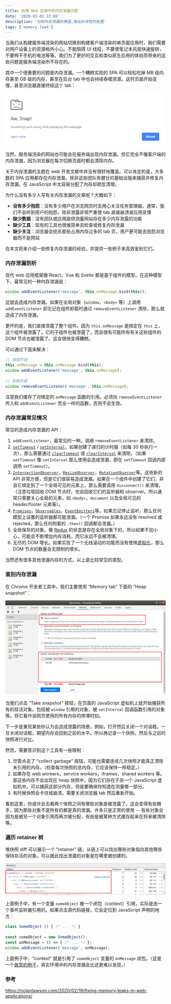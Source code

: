 ```yaml
---
title: 处理 Web 应用中的内存泄露问题
date: '2020-03-01 22:08'
description: '分析内存泄漏的原因,做出针对性的处理'
tags: ['memory leak']
---
```


当我们从构建服务端渲染的网站切换到构建客户端渲染的单页面应用时，我们需要对用户设备上的资源格外小心。不能阻碍 UI 线程，不要使笔记本风扇快速旋转，不要榨干手机的电池等等。我们为了更好的交互和类似原生应用的体验而带来的这些问题是服务端渲染所不存在的。

其中一个很重要的问题是内存泄漏。一个糟糕实现的 SPA 可以轻松吃掉 MB 级内存甚至 GB 级的内存，甚至在后台 tab 中也会持续吞噬资源。这时页面开始变慢，甚至浏览器直接终结这个 tab：

![aw snap](aw-snap.png)

当然，服务端渲染的网站也可能会在服务端出现内存泄漏。但它完全不像客户端的内存泄漏，因为浏览器在每次切换页面时都会清除内存。

关于内存泄漏的主题在 web 开发文献中并没有很好地覆盖。可以肯定的是，大多数的 SPA 应用都存在内存泄漏，除非这些团队有健壮的基础设施来捕获并修复内存泄漏。在 JavaScript 中太容易分配了内存却疏忽清理。

为什么没有多少人写有关内存泄漏的文章呢？大概如下：

- **没有多少抱怨**：没有多少用户在浏览网页时去用心关注任务管理器。通常，我们不会听到用户的抱怨，除非泄露非常严重使 tab 直接崩溃或应用变慢
- **缺少数据**：没有团队或应用提供测量网站存在多少内存泄露的功能
- **缺少工具**：现有的工具也很难简单去检查或修复内存泄漏
- **缺少关注**：浏览器会扼杀那些占用内存过多的 tab 页，用户更可能去抱怨浏览器而不是网站

在本文将来介绍一些修复内存泄漏的经验，并提供一些例子来高效鉴别它们。

### 内存泄漏剖析

现代 web 应用框架像 React，Vue 和 Svelte 都是基于组件的模型。在这种模型下，最常见的一种内存泄漏是：

```javascript
window.addEventListener('message', this.onMessage.bind(this));
```

这就会造成内存泄漏。如果在全局对象（`window`，`<body>` 等）上调用 `addEventListener` 却忘记在组件卸载时通过 `removeEventListener` 清除，那么就造成了内存泄漏。

更坏的是，我们直接泄露了整个组件。因为 `this.onMessage` 是绑定在 `this` 上，这个组件被泄露了。它的子组件也被泄露了，而且很有可能所有有关这些组件的 DOM 节点也被泄露了。这会很快变得糟糕。

可以通过下面来解决：

```javascript
// 挂载阶段
this.onMessage = this.onMessage.bind(this);
window.addEventListener('message', this.onMessage);

// 卸载阶段
window.removeEventListener('message', this.onMessage);
```

注意我们缓存了对绑定的 `onMessage` 函数的引用。必须向 `removeEventListener` 传入和 `addEventListener` 完全一样的函数，否则不会生效。

### 内存泄漏常见情况

常见的造成内存泄漏的 API：

1. `addEventListener`，最常见的一种。调用 `removeEventListener` 来清除。
2. [`setTimeout`](https://developer.mozilla.org/en-US/docs/Web/API/WindowOrWorkerGlobalScope/setTimeout) / [`setInterval`](https://developer.mozilla.org/en-US/docs/Web/API/WindowOrWorkerGlobalScope/setInterval)，如果创建了递归的计时器（如每 30 秒执行一次），那么需要通过 [`clearTimeout`](https://developer.mozilla.org/en-US/docs/Web/API/WindowOrWorkerGlobalScope/clearTimeout) 或 [`clearInterval`](https://developer.mozilla.org/en-US/docs/Web/API/WindowOrWorkerGlobalScope/clearInterval) 来清除。（如果 `setTimeout` 像 `setInterval` 那么使用会造成泄漏，即在 `setTimeout` 回调内部调用 `setTimeout`）。
3. [`IntersectionObserver`](https://developer.mozilla.org/en-US/docs/Web/API/IntersectionObserver)，[`ResizeObserver`](https://developer.mozilla.org/en-US/docs/Web/API/ResizeObserver)，[`MutationObserver`](https://developer.mozilla.org/en-US/docs/Web/API/MutationObserver)等。这些新的 API 非常方便，但是它们很容易造成泄漏。如果在一个组件中创建了它们，并且它绑定到了一个全局可见的元素上，那么需要调用 `disconnect()` 来清理。（注意垃圾回收 DOM 节点时，也会回收它们的监听器和 observer。所以通常只需要关心全局的元素，如 `<body>`，`document` 以及全局可见的 header/footer 元素等）。
4. [`Promises`](https://developer.mozilla.org/en-US/docs/Web/JavaScript/Reference/Global_Objects/Promise)，[`Observables`](https://rxjs.dev/guide/observable)，[`EventEmitters`](https://nodejs.org/api/events.html#events_class_eventemitter)等。如果忘记停止监听，那么任何模型上设置的监听器都可能泄漏。（一个 Promise 如果永远没有 resolved 或 rejected，那么任何附着的 `.then()` 回调都会泄漏。）
5. 全局保存的对象。像 [Redux](https://redux.js.org/) 的状态是存在全局对象下的，所以如果不加小心，可能会不断增加内存消耗，而它永远不会被清理。
6. 无尽的 DOM 增长。如果实现了一个无线滚动的功能而没有使用[虚拟化](https://github.com/WICG/virtual-scroller#readme)，那么 DOM 节点的数量会无限制的增长。

当然还有很多其他泄漏内存的方式，以上是比较常见的类型。

### 鉴别内存泄漏

在 Chrome 开发者工具中，我们主要使用 “Memory tab” 下面的 “Heap snapshot”：

![chrome dev tool](chrome-dev-tool.png)

当我们点击 “Take snapshot” 按钮，在页面的 JavaScript 虚拟机上就开始捕获所有的存活对象。包括被 `window` 引用的对象，被 `setInterval` 回调函数引用的对象等。将它看作该网页使用的所有内存的停滞时刻。

下一步是重现某些你认为会造成泄露的场景，例如，打开然后关闭一个对话框。一旦关闭对话框，期望内存会回到之前的水平。所以再记录一个快照，然后与之前的快照进行对比。

然而，需要意识到这个工具有一些限制：

1. 尽管点击了 “collect garbage” 按钮，可能也需要连续几次快照才能真正清除未引用的内存。（检查每次快照的总内存，它应该保持一样稳定。）
2. 如果存在 web workers，service workers，iframes，shared workers 等。那这些内存不会出现在 heap 快照中，因为它们存在于另一个 JavaScript 虚拟机中。可以捕获这部分内存，但是要确保你知道在测量哪一部分。
3. 有时候快照会卡住或崩溃。需要关闭浏览器 tab 然后重新开始。

看到这里，你或许会去看两个快照之间有哪些对象是被泄露了。这会变得有些棘手，因为那些对象不是所有的都是真的泄漏。许多只是正常的使用 -- 有些对象会因为是被另一个对象引用而再次被分配，有些是被某种方式缓存起来在将来被清除等。

### 遍历 retainer 树

堆快照 diff 可以展示一个 “retainer” 链，从链上可以找出哪些对象指向其他哪些保持存活的对象。可以据此找出泄漏的对象是在哪里被创建的。

![retainer chain](retainer-chain.png)

上面例子中，有一个变量 `someObject` 被一个闭包（context）引用，实际是由一个事件监听器引用的。如果点击源代码链接，它会定位到 JavaScript 声明的地方：

```javascript
class SomeObject () { /* ... */ }

const someObject = new SomeObject();
const onMessage = () => { /* ... */ };
window.addEventListener('message', onMessage);
```

上面例子中，“context” 就是引用了 `someObject` 变量的 `onMessage` 闭包。（这是一个[故意的例子](https://github.com/nolanlawson/pinafore/commit/de6ca2d85334ad5f657ddd0f335750b60afab895)，真实环境中的内存泄漏会比这更难以发现。）

### 参考

<https://nolanlawson.com/2020/02/19/fixing-memory-leaks-in-web-applications/>
